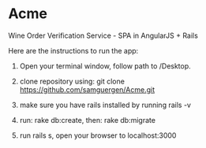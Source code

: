 # Acme
Wine Order Verification Service - SPA in AngularJS + Rails


Here are the instructions to run the app:

1) Open your terminal window, follow path to /Desktop.

2) clone repository using: git clone https://github.com/samguergen/Acme.git

3) make sure you have rails installed by running rails -v

4) run:  rake db:create, then: rake db:migrate

5) run rails s,  open your browser to localhost:3000

